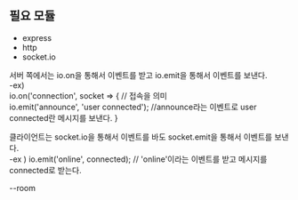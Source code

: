 ## 필요 모듈
- express
- http
- socket.io

서버 쪽에서는 
io.on을 통해서 이벤트를 받고 io.emit을 통해서 이벤트를 보낸다.  
-ex)    
io.on('connection', socket => { // 접속을 의미  
    io.emit('announce', 'user connected');  //announce라는 이벤트로 user connected란 메시지를 보낸다.
    }
    
클라이언트는 socket.io을 통해서 이벤트를 바도 socket.emit을 통해서 이벤트를 보낸다.  
-ex ) io.emit('online', connected); // 'online'이라는 이벤트를 받고 메시지를 connected로 받는다.

--room 
